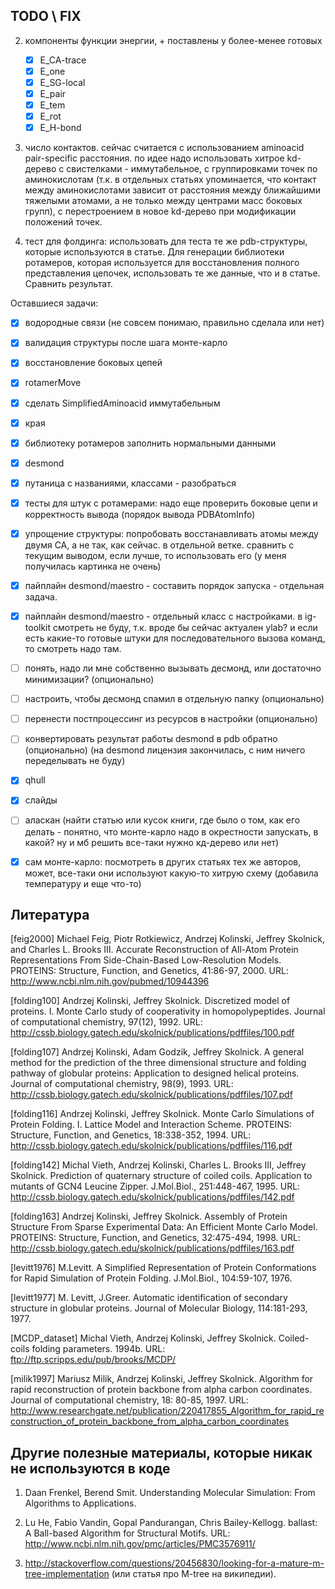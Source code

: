TODO \ FIX
------------


2. компоненты функции энергии, + поставлены у более-менее готовых

    - [x] E_CA-trace
    - [x] E_one
    - [x] E_SG-local
    - [x] E_pair
    - [x] E_tem
    - [x] E_rot
    - [x] E_H-bond

5. число контактов. сейчас считается с использованием aminoacid pair-specific расстояния.
по идее надо использовать хитрое kd-дерево с свистелками - иммутабельное, с группировками точек по аминокислотам (т.к. в отдельных статьях упоминается, что контакт между аминокислотами зависит от расстояния между ближайшими тяжелыми атомами, а не только между центрами масс боковых групп), с перестроением в новое kd-дерево при модификации положений точек.

5. тест для фолдинга: использовать для теста те же pdb-структуры, которые используются в статье. Для генерации библиотеки ротамеров, которая используется для восстановления полного представления цепочек, использовать те же данные, что и в статье. Сравнить результат.

Оставшиеся задачи:

- [x] водородные связи (не совсем понимаю, правильно сделала или нет)
- [x] валидация структуры после шага монте-карло
- [x] восстановление боковых цепей
- [x] rotamerMove
- [x] сделать SimplifiedAminoacid иммутабельным
- [x] края
- [x] библиотеку ротамеров заполнить нормальными данными
- [x] desmond
- [x] путаница с названиями, классами - разобраться
- [x] тесты для штук с ротамерами: надо еще проверить боковые цепи и корректность вывода (порядок вывода PDBAtomInfo)
- [x] упрощение структуры: попробовать восстанавливать атомы между двумя CA, а не так, как сейчас. в отдельной ветке. сравнить с текущим выводом, если лучше, то использовать его (у меня получилась картинка не очень)
- [x] пайплайн desmond/maestro - составить порядок запуска - отдельная задача.
- [x] пайплайн desmond/maestro - отдельный класс с настройками. в ig-toolkit смотреть не буду, т.к. вроде бы сейчас актуален ylab? и если есть какие-то готовые штуки для последовательного вызова команд, то смотреть надо там.
- [ ] понять, надо ли мне собственно вызывать десмонд, или достаточно минимизации? (опционально)
- [ ] настроить, чтобы десмонд спамил в отдельную папку (опционально)
- [ ] перенести постпроцессинг из ресурсов в настройки (опционально)
- [ ] конвертировать результат работы desmond в pdb обратно (опционально)
        (на desmond лицензия закончилась, с ним ничего переделывать не буду)
- [x] qhull
- [x] слайды
- [ ] аласкан (найти статью или кусок книги, где было о том, как его делать - понятно, что монте-карло надо в окрестности запускать, в какой? ну и мб решить все-таки нужно кд-дерево или нет)
- [x] сам монте-карло: посмотреть в других статьях тех же авторов, может, все-таки они используют какую-то хитрую схему (добавила температуру и еще что-то)


Литература
----------

[feig2000] Michael Feig, Piotr Rotkiewicz, Andrzej Kolinski, Jeffrey Skolnick, and Charles L. Brooks III. Accurate Reconstruction of All-Atom Protein Representations From Side-Chain-Based Low-Resolution Models. PROTEINS: Structure, Function, and Genetics, 41:86-97, 2000.
URL: http://www.ncbi.nlm.nih.gov/pubmed/10944396

[folding100] Andrzej Kolinski, Jeffrey Skolnick. Discretized model of proteins. I. Monte Carlo study of cooperativity in homopolypeptides. Journal of computational chemistry, 97(12), 1992.
URL: http://cssb.biology.gatech.edu/skolnick/publications/pdffiles/100.pdf

[folding107] Andrzej Kolinski, Adam Godzik, Jeffrey Skolnick. A general method for the prediction of the three dimensional structure and folding pathway of globular proteins: Application to designed helical proteins. Journal of computational chemistry, 98(9), 1993.
URL: http://cssb.biology.gatech.edu/skolnick/publications/pdffiles/107.pdf

[folding116] Andrzej Kolinski, Jeffrey Skolnick. Monte Carlo Simulations of Protein Folding. I. Lattice Model and Interaction Scheme. PROTEINS: Structure, Function, and Genetics, 18:338-352, 1994.
URL: http://cssb.biology.gatech.edu/skolnick/publications/pdffiles/116.pdf

[folding142] Michal Vieth, Andrzej Kolinski, Charles L. Brooks III, Jeffrey Skolnick.
Prediction of quaternary structure of coiled coils. Application to mutants of GCN4 Leucine Zipper.
J.Mol.Biol., 251:448-467, 1995.
URL: http://cssb.biology.gatech.edu/skolnick/publications/pdffiles/142.pdf


[folding163] Andrzej Kolinski, Jeffrey Skolnick. Assembly of Protein Structure From Sparse Experimental Data: An Efficient Monte Carlo Model.
PROTEINS: Structure, Function, and Genetics, 32:475-494, 1998.
URL: http://cssb.biology.gatech.edu/skolnick/publications/pdffiles/163.pdf

[levitt1976] M.Levitt. A Simplified Representation of Protein Conformations for Rapid Simulation of Protein Folding. J.Mol.Biol., 104:59-107, 1976.

[levitt1977] M. Levitt, J.Greer. Automatic  identification of secondary structure in globular proteins. Journal of Molecular Biology, 114:181-293, 1977.

[MCDP_dataset] Michal Vieth, Andrzej Kolinski, Jeffrey Skolnick. Coiled-coils folding parameters. 1994b.
URL: ftp://ftp.scripps.edu/pub/brooks/MCDP/

[milik1997] Mariusz Milik, Andrzej Kolinski, Jeffrey Skolnick. Algorithm for rapid reconstruction of protein backbone from alpha carbon coordinates. Journal of computational chemistry, 18: 80-85, 1997.
URL: http://www.researchgate.net/publication/220417855_Algorithm_for_rapid_reconstruction_of_protein_backbone_from_alpha_carbon_coordinates


Другие полезные материалы, которые никак не используются в коде
---------------------------------------------------------------

1. Daan Frenkel, Berend Smit. Understanding Molecular Simulation: From Algorithms to Applications.

2. Lu He, Fabio Vandin, Gopal Pandurangan, Chris Bailey-Kellogg. ballast: A Ball-based Algorithm for Structural Motifs. URL: http://www.ncbi.nlm.nih.gov/pmc/articles/PMC3576911/

3. http://stackoverflow.com/questions/20456830/looking-for-a-mature-m-tree-implementation (или статья про M-tree на википедии).
